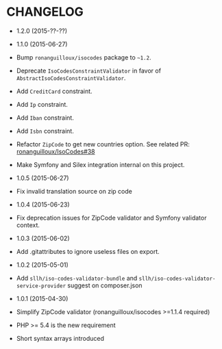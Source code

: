 # CHANGELOG

* 1.2.0 (2015-??-??)

* 1.1.0 (2015-06-27)

 * Bump `ronanguilloux/isocodes` package to `~1.2`.
 * Deprecate `IsoCodesConstraintValidator` in favor of `AbstractIsoCodesConstraintValidator`.
 * Add `CreditCard` constraint.
 * Add `Ip` constraint.
 * Add `Iban` constraint.
 * Add `Isbn` constraint.
 * Refactor `ZipCode` to get new countries option. See related PR: [ronanguilloux/IsoCodes#38](https://github.com/ronanguilloux/IsoCodes/pull/38)
 * Make Symfony and Silex integration internal on this project.

* 1.0.5 (2015-06-27)

 * Fix invalid translation source on zip code

* 1.0.4 (2015-06-23)

 * Fix deprecation issues for ZipCode validator and Symfony validator context.

* 1.0.3 (2015-06-02)

 * Add .gitattributes to ignore useless files on export.

* 1.0.2 (2015-05-01)

 * Add `sllh/iso-codes-validator-bundle` and `sllh/iso-codes-validator-service-provider` suggest on composer.json

* 1.0.1 (2015-04-30)

 * Simplify ZipCode validator (ronanguilloux/isocodes >=1.1.4 required)
 * PHP >= 5.4 is the new requirement
 * Short syntax arrays introduced
